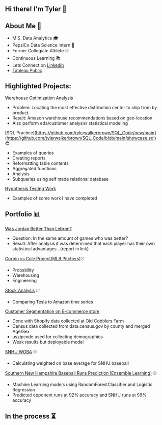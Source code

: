 ## Hi there! I'm Tyler 👋


## About Me 👨

 - M.S. Data Analytics 🎓
 - PepsiCo Data Science Intern 🥤
 - Former Collegiate Athlete ⚾
 - Continuous Learning 📚
 - Lets Connect on [Linkedin](https://www.linkedin.com/in/tylerbrownpsu/)
 - [Tableau Public](https://public.tableau.com/app/profile/tyler.brown4344)


## Highlighted Projects: 

[Warehouse Optimization Analysis](https://github.com/tylerwalkerbrown/Warehouse-Optimization)
- Problem: Locating the most effective distribution center to ship from by product.
- Result: Amazon warehouse recommendations based on geo-location 
- Also perform eda/customer analysis/ statistical modeling 

[SQL Practice](https://github.com/tylerwalkerbrown/SQL_Code/new/main](https://github.com/tylerwalkerbrown/SQL_Code/blob/main/showcase.sql) 😎
  - Examples of queries
  - Creating reports 
  - Reformatting table contents
  - Aggregated functions
  - Analysis 
  - Subqueries using self made relational database

 [Hypothesis Testing Work](https://github.com/tylerwalkerbrown/Hypothesis-Testing-Workbooks)
 - Examples of some work I have completed 
 
 
## Portfolio  📊

[Was Jordan Better Than Lebron?](https://github.com/tylerwalkerbrown/Lebron-or-Jordan)
- Question: In the same amount of games who was better?
- Result: After analysis it was determined that each player has their own statistical advantages...(report in link)


[Corbin vs Cole Project(MLB Pitchers)](https://github.com/tylerwalkerbrown/Corbin-and-Cole-Project)⚾
- Probability
- Warehousing 
- Engineering


[Stock Analysis](https://github.com/tylerwalkerbrown/Tesla_vs_Amazon) 📈
  - Comparing Tesla to Amazon time series


[Customer Segmentation on E-commerce store](https://github.com/tylerwalkerbrown/Customer_Demographics)
  - Done with Shopify data collected at Old Cobblers Farm
  - Census data collected from data.census.gov by county and merged Age/Sex
  - uszipcode used for collecting demographics
  - Weak results but deployable model

[SNHU WOBA](https://github.com/tylerwalkerbrown/SNHU_WOBA) ⚾
  - Calculating weighted on base average for SNHU baseball 


[Southern New Hampshire Baseball Runs Prediction (Ensemble Learning)](https://github.com/tylerwalkerbrown/SNHU-Run-Opp-Runs-Prediction) ⚾
  - Machine Learning models using RandomForestClassifier and Logistic Regression
  - Predicted opponent runs at 92% accuracy and SNHU runs at 99% accuracy


## In the process ⏳
<!--
**tylerwalkerbrown/tylerwalkerbrown** is a ✨ _special_ ✨ repository because its `README.md` (this file) appears on your GitHub profile.

Here are some ideas to get you started:

- 🔭 I’m currently working on ...
- 🌱 I’m currently learning ...
- 👯 I’m looking to collaborate on ...
- 🤔 I’m looking for help with ...
- 💬 Ask me about ...
- 📫 How to reach me: ...
- 😄 Pronouns: ...
- ⚡ Fun fact: ...
-->
